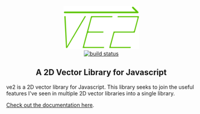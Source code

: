 <div align="center">
<img src="img/ve2.png" width="200px"></img>
<br>
<a href="https://travis-ci.org/adambertrandberger/ve2"><img alt="build status" src="https://travis-ci.org/adambertrandberger/ve2.svg?branch=master"></img></a>
<h2>A 2D Vector Library for Javascript</h2>
</div>

ve2 is a 2D vector library for Javascript. This library seeks to join the useful features  I've seen in multiple 2D vector libraries into a single library.

[Check out the documentation here](https://adambertrandberger.github.io/ve2/docs/).

